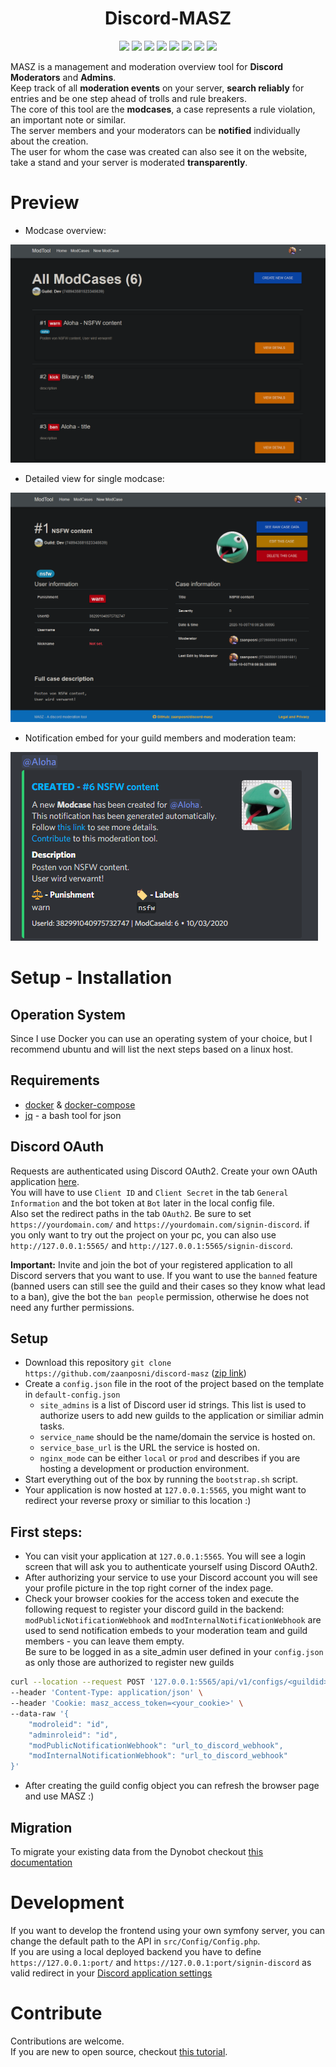 <h1 align="center">Discord-MASZ</h1>

<p align="center">
<img src="https://img.shields.io/badge/contributions-welcome-lightgreen">
<img src="https://img.shields.io/github/contributors/zaanposni/discord-masz">
<a href="https://github.com/zaanposni/discord-masz/blob/master/LICENSE"><img src="https://img.shields.io/github/license/zaanposni/discord-masz.svg"/></a>
<img src="https://img.shields.io/badge/using-asp.net-blueviolet">
<img src="https://img.shields.io/badge/using-symfony-black">
<img src="https://img.shields.io/badge/using-docker-blue">
<img src="https://img.shields.io/badge/using-nginx-green">
<img src="https://img.shields.io/badge/using-mysql-orange">
</p>

MASZ is a management and moderation overview tool for **Discord Moderators** and **Admins**. <br/>
Keep track of all **moderation events** on your server, **search reliably** for entries and be one step ahead of trolls and rule breakers. <br/>
The core of this tool are the **modcases**, a case represents a rule violation, an important note or similar. <br/>
The server members and your moderators can be **notified** individually about the creation. <br/>
The user for whom the case was created can also see it on the website, take a stand and your server is moderated **transparently**.

# Preview

- Modcase overview:

![alt text](/docs/modcases.png)
- Detailed view for single modcase:

![alt text](/docs/modcase.png)

- Notification embed for your guild members and moderation team:

![alt text](/docs/embed.png)

# Setup - Installation

## Operation System

Since I use Docker you can use an operating system of your choice, but I recommend ubuntu and will list the next steps based on a linux host.

## Requirements 

- [docker](https://docs.docker.com/engine/install/ubuntu/) & [docker-compose](https://docs.docker.com/compose/)
- [jq](https://stedolan.github.io/jq/download/) - a bash tool for json

## Discord OAuth

Requests are authenticated using Discord OAuth2. Create your own OAuth application [here](https://discord.com/developers/applications). <br/>
You will have to use `Client ID` and `Client Secret` in the tab `General Information` and the bot token at `Bot` later in the local config file. <br/>
Also set the redirect paths in the tab `OAuth2`. Be sure to set `https://yourdomain.com/` and `https://yourdomain.com/signin-discord`.
if you only want to try out the project on your pc, you can also use `http://127.0.0.1:5565/` and `http://127.0.0.1:5565/signin-discord`.

**Important:** Invite and join the bot of your registered application to all Discord servers that you want to use.
If you want to use the `banned` feature (banned users can still see the guild and their cases so they know what lead to a ban), give the bot the `ban people` permission, otherwise he does not need any further permissions.

## Setup

- Download this repository `git clone https://github.com/zaanposni/discord-masz` ([zip link](https://codeload.github.com/zaanposni/discord-masz/zip/master))
- Create a `config.json` file in the root of the project based on the template in `default-config.json`
  - `site_admins` is a list of Discord user id strings. This list is used to authorize users to add new guilds to the application or similiar admin tasks.
  - `service_name` should be the name/domain the service is hosted on.
  - `service_base_url` is the URL the service is hosted on.
  - `nginx_mode` can be either `local` or `prod` and describes if you are hosting a development or production environment.
- Start everything out of the box by running the `bootstrap.sh` script.
- Your application is now hosted at `127.0.0.1:5565`, you might want to redirect your reverse proxy or similiar to this location :)

## First steps:

- You can visit your application at `127.0.0.1:5565`. You will see a login screen that will ask you to authenticate yourself using Discord OAuth2.
- After authorizing your service to use your Discord account you will see your profile picture in the top right corner of the index page.
- Check your browser cookies for the access token and execute the following request to register your discord guild in the backend: <br/>
  `modPublicNotificationWebhook` and `modInternalNotificationWebhook` are used to send notification embeds to your moderation team and guild members - you can leave them empty. <br/>
  Be sure to be logged in as a site_admin user defined in your `config.json` as only those are authorized to register new guilds
```bash
curl --location --request POST '127.0.0.1:5565/api/v1/configs/<guildid>' \
--header 'Content-Type: application/json' \
--header 'Cookie: masz_access_token=<your_cookie>' \
--data-raw '{
    "modroleid": "id",
    "adminroleid": "id",
    "modPublicNotificationWebhook": "url_to_discord_webhook",
    "modInternalNotificationWebhook": "url_to_discord_webhook"
}'
```

- After creating the guild config object you can refresh the browser page and use MASZ :)

## Migration

To migrate your existing data from the Dynobot checkout [this documentation](scripts#migrate-from-dynobot-to-masz)

# Development

If you want to develop the frontend using your own symfony server, you can change the default path to the API in `src/Config/Config.php`. <br/>
If you are using a local deployed backend you have to define `https://127.0.0.1:port/` and `https://127.0.0.1:port/signin-discord` as valid redirect in your [Discord application settings](https://discord.com/developers/applications)

# Contribute

Contributions are welcome. <br/>
If you are new to open source, checkout [this tutorial](https://github.com/firstcontributions/first-contributions).


